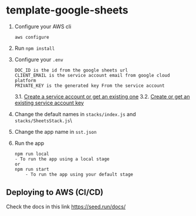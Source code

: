 # template-google-sheets

1. Configure your AWS cli

    ```
    aws configure
    ```
2. Run `npm install`

3. Configure your `.env`
    ``` 
    DOC_ID is the id from the google sheets url
    CLIENT_EMAIL is the service account email from google cloud platform
    PRIVATE_KEY is the generated key From the service account
    ```
    3.1. [Create a service account or get an existing one](https://cloud.google.com/iam/docs/creating-managing-service-account-keys)
    3.2. [Create or get an existing service account key](https://cloud.google.com/iam/docs/creating-managing-service-account-keys)


4. Change the default names in `stacks/index.js` and `stacks/SheetsStack.js`\

5. Change the app name in `sst.json`

6. Run the app
    ```
    npm run local
    - To run the app using a local stage
    or 
    npm run start
        - To run the app using your default stage
    ```

## Deploying to AWS (CI/CD)

Check the docs in this link https://seed.run/docs/